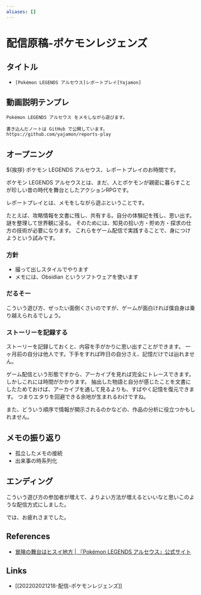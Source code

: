 ```yaml
---
aliases: []
---
```

# 配信原稿-ポケモンレジェンズ

## タイトル

- `[Pokémon LEGENDS アルセウス]レポートプレイ[Yajamon]`

## 動画説明テンプレ

```
Pokémon LEGENDS アルセウス をメモしながら遊びます。

書き込んだノートは GitHub で公開しています。
https://github.com/yajamon/reports-play
```

## オープニング

${挨拶}
ポケモン LEGENDS アルセウス、レポートプレイのお時間です。

ポケモン LEGENDS アルセウスとは、まだ、人とポケモンが親密に暮らすことが珍しい昔の時代を舞台としたアクションRPGです。

レポートプレイとは、メモをしながら遊ぶということです。

たとえば、攻略情報を文書に残し、共有する。自分の体験記を残し、思い出す。謎を整理して世界観に浸る。
そのためには、知見の拾い方・貯め方・探求の仕方の技術が必要になります。
これらをゲーム配信で実践することで、身につけようという試みです。

### 方針

- 撮って出しスタイルでやります
- メモには、Obsidian というソフトウェアを使います

### だるそー

こういう遊び方、ぜったい面倒くさいのですが、ゲームが面白ければ僕自身は乗り越えられるでしょう。

### ストーリーを記録する

ストーリーを記録しておくと、内容を手がかりに思い出すことができます。
一ヶ月前の自分は他人です。下手をすれば昨日の自分さえ、記憶だけでは辿れません。

ゲーム配信という形態ですから、アーカイブを見れば完全にトレースできます。
しかしこれには時間がかかります。
抽出した物語と自分が感じたことを文書にしたためておけば、アーカイブを通して見るよりも、すばやく記憶を復元できます。
つまりエタりを回避できる余地が生まれるわけですね。

また、どういう順序で情報が開示されるのかなどの、作品の分析に役立つかもしれません。

## メモの振り返り

- 孤立したメモの接続
- 出来事の時系列化

## エンディング

こういう遊び方の参加者が増えて、よりよい方法が増えるといいなと思いこのような配信方式にしました。

では、お疲れさまでした。

## References

- [冒険の舞台はヒスイ地方 | 『Pokémon LEGENDS アルセウス』公式サイト](https://www.pokemon.co.jp/ex/legends_arceus/ja/story/210818_01/)

## Links

- [[202202021218-配信-ポケモンレジェンズ]]
